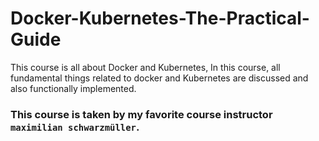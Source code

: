 # Docker-Kubernetes-The-Practical-Guide
This course is all about Docker and Kubernetes, In this course, all fundamental things related to docker and Kubernetes are discussed and also functionally implemented.

### This course is taken by my favorite course instructor `maximilian schwarzmüller`.
